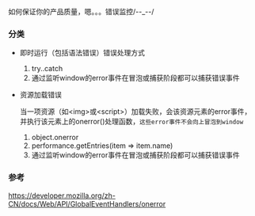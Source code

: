 如何保证你的产品质量，嗯。。。错误监控/\--_--/

### 分类
- 即时运行（包括语法错误）错误处理方式
	1. try..catch
	2. 通过监听window的error事件在冒泡或捕获阶段都可以捕获错误事件

- 资源加载错误
	
	当一项资源（如\<img>或\<script>）加载失败，会该资源元素的error事件，并执行该元素上的onerror()处理函数，`这些error事件不会向上冒泡到window`

	1. object.onerror
	2. performance.getEntries(item => item.name)
	2. 通过监听window的error事件在冒泡或捕获阶段都可以捕获错误事件
	
### 参考
https://developer.mozilla.org/zh-CN/docs/Web/API/GlobalEventHandlers/onerror